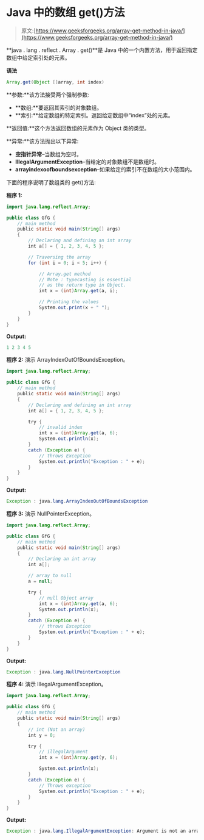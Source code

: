 # Java 中的数组 get()方法

> 原文:[https://www.geeksforgeeks.org/array-get-method-in-java/](https://www.geeksforgeeks.org/array-get-method-in-java/)

**java . lang . reflect . Array . get()**是 Java 中的一个内置方法，用于返回指定数组中给定索引处的元素。

**语法**

```java
Array.get(Object []array, int index)

```

**参数:**该方法接受两个强制参数:

*   **数组:**要返回其索引的对象数组。
*   **索引:**给定数组的特定索引。返回给定数组中“index”处的元素。

**返回值:**这个方法返回数组的元素作为 Object 类的类型。

**异常:**该方法抛出以下异常:

*   **空指针异常**–当数组为空时。
*   **IllegalArgumentException**–当给定的对象数组不是数组时。
*   **arrayindexoofboundsexception**–如果给定的索引不在数组的大小范围内。

下面的程序说明了数组类的 get()方法:

**程序 1:**

```java
import java.lang.reflect.Array;

public class GfG {
    // main method
    public static void main(String[] args)
    {
        // Declaring and defining an int array
        int a[] = { 1, 2, 3, 4, 5 };

        // Traversing the array
        for (int i = 0; i < 5; i++) {

            // Array.get method
            // Note : typecasting is essential
            // as the return type in Object.
            int x = (int)Array.get(a, i);

            // Printing the values
            System.out.print(x + " ");
        }
    }
}
```

**Output:**

```java
1 2 3 4 5

```

**程序 2:** 演示 ArrayIndexOutOfBoundsException。

```java
import java.lang.reflect.Array;

public class GfG {
    // main method
    public static void main(String[] args)
    {
        // Declaring and defining an int array
        int a[] = { 1, 2, 3, 4, 5 };

        try {
            // invalid index
            int x = (int)Array.get(a, 6);
            System.out.println(x);
        }
        catch (Exception e) {
            // throws Exception
            System.out.println("Exception : " + e);
        }
    }
}
```

**Output:**

```java
Exception : java.lang.ArrayIndexOutOfBoundsException

```

**程序 3:** 演示 NullPointerException。

```java
import java.lang.reflect.Array;

public class GfG {
    // main method
    public static void main(String[] args)
    {
        // Declaring an int array
        int a[];

        // array to null
        a = null;

        try {
            // null Object array
            int x = (int)Array.get(a, 6);
            System.out.println(x);
        }
        catch (Exception e) {
            // throws Exception
            System.out.println("Exception : " + e);
        }
    }
}
```

**Output:**

```java
Exception : java.lang.NullPointerException

```

**程序 4:** 演示 IllegalArgumentException。

```java
import java.lang.reflect.Array;

public class GfG {
    // main method
    public static void main(String[] args)
    {
        // int (Not an array)
        int y = 0;

        try {
            // illegalArgument
            int x = (int)Array.get(y, 6);

            System.out.println(x);
        }
        catch (Exception e) {
            // Throws exception
            System.out.println("Exception : " + e);
        }
    }
}
```

**Output:**

```java
Exception : java.lang.IllegalArgumentException: Argument is not an array

```